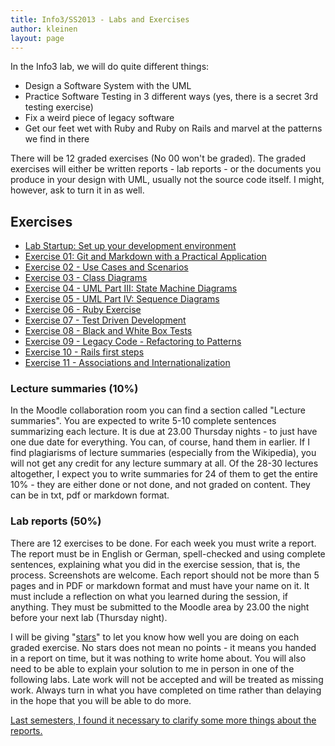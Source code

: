 ```yaml
---
title: Info3/SS2013 - Labs and Exercises
author: kleinen
layout: page
---
```


In the Info3 lab, we will do quite different things:

 * Design a Software System with the UML
 * Practice Software Testing in 3 different ways (yes, there is a secret 3rd testing exercise)
 * Fix a weird piece of legacy software
 * Get our feet wet with Ruby and Ruby on Rails and marvel at the patterns we find in there

There will be 12 graded exercises (No 00 won't be graded). The graded exercises will either be written reports - lab reports - or the documents you produce in your design with UML, usually not the source code itself. I might, however, ask to turn it in as well.

## Exercises
* [Lab Startup: Set up your development environment](lab-00.html)
* [Exercise 01: Git and Markdown with a Practical Application](lab-01.html)
* [Exercise 02 - Use Cases and Scenarios](lab-02.html)
* [Exercise 03 - Class Diagrams](lab-03.html)
* [Exercise 04 - UML Part III: State Machine Diagrams](lab-04.html)
* [Exercise 05 - UML Part IV: Sequence Diagrams](lab-05.html)
* [Exercise 06 - Ruby Exercise](lab-06.html)
* [Exercise 07 - Test Driven Development](lab-07.html)
* [Exercise 08 - Black and White Box Tests](lab-08.html)
* [Exercise 09 - Legacy Code - Refactoring to Patterns](lab-09.html)
* [Exercise 10 - Rails first steps](lab-10.html)
* [Exercise 11 -  Associations and Internationalization](lab-11.html)

### Lecture summaries (10%)
In the Moodle collaboration room you can find a section called "Lecture summaries". You are expected to write 5-10 complete sentences summarizing each lecture. It is due at 23.00 Thursday nights - to just have one due date for everything. You can, of course, hand them in earlier.
If I find plagiarisms of lecture summaries (especially from the Wikipedia), you will not get any credit for any lecture summary at all. Of the 28-30 lectures altogether, I expect you to write summaries for 24 of them to get the entire 10% - they are either done or not done, and not graded on content.
They can be in txt, pdf or markdown format.


### Lab reports (50%)
There are 12 exercises to be done. For each week you must write a report. The report must be in English or German, spell-checked and using complete sentences, explaining what you did in the exercise session, that is, the process. Screenshots are welcome. Each report should not be more than 5 pages and in PDF or markdown format and must have your name on it. It must include a reflection on what you learned during the session, if anything. They must be submitted to the Moodle area by 23.00 the night before your next lab (Thursday night).

I will be giving "[stars]({{site.baseurl}}general/guideline.html)" to let you know how well you are doing on each graded exercise. No stars does not mean no points - it means you handed in a report on time, but it was nothing to write home about. You will also need to be able to explain your solution to me in person in one of the following labs.
Late work will not be accepted and will be treated as missing work. Always turn in what you have completed on time rather than delaying in the hope that you will be able to do more.

[Last semesters, I found it necessary to clarify some more things about the reports.]({{site.baseurl}}general/guideline.html)





